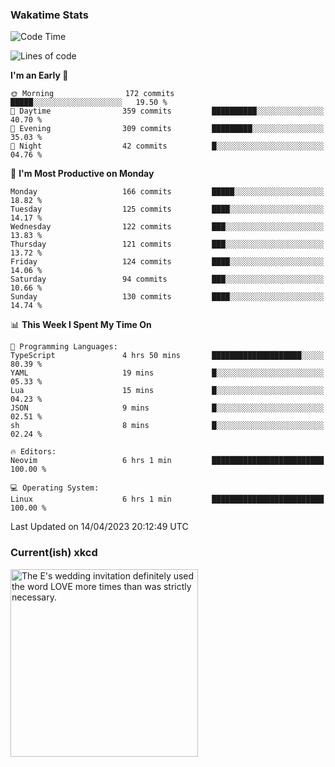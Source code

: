### Wakatime Stats
<!--START_SECTION:waka-->
![Code Time](http://img.shields.io/badge/Code%20Time-1%2C580%20hrs-blue)

![Lines of code](https://img.shields.io/badge/From%20Hello%20World%20I%27ve%20Written-616.0%20thousand%20lines%20of%20code-blue)

**I'm an Early 🐤** 

```text
🌞 Morning                172 commits         █████░░░░░░░░░░░░░░░░░░░░   19.50 % 
🌆 Daytime                359 commits         ██████████░░░░░░░░░░░░░░░   40.70 % 
🌃 Evening                309 commits         █████████░░░░░░░░░░░░░░░░   35.03 % 
🌙 Night                  42 commits          █░░░░░░░░░░░░░░░░░░░░░░░░   04.76 % 
```
📅 **I'm Most Productive on Monday** 

```text
Monday                   166 commits         █████░░░░░░░░░░░░░░░░░░░░   18.82 % 
Tuesday                  125 commits         ████░░░░░░░░░░░░░░░░░░░░░   14.17 % 
Wednesday                122 commits         ███░░░░░░░░░░░░░░░░░░░░░░   13.83 % 
Thursday                 121 commits         ███░░░░░░░░░░░░░░░░░░░░░░   13.72 % 
Friday                   124 commits         ████░░░░░░░░░░░░░░░░░░░░░   14.06 % 
Saturday                 94 commits          ███░░░░░░░░░░░░░░░░░░░░░░   10.66 % 
Sunday                   130 commits         ████░░░░░░░░░░░░░░░░░░░░░   14.74 % 
```


📊 **This Week I Spent My Time On** 

```text
💬 Programming Languages: 
TypeScript               4 hrs 50 mins       ████████████████████░░░░░   80.39 % 
YAML                     19 mins             █░░░░░░░░░░░░░░░░░░░░░░░░   05.33 % 
Lua                      15 mins             █░░░░░░░░░░░░░░░░░░░░░░░░   04.23 % 
JSON                     9 mins              █░░░░░░░░░░░░░░░░░░░░░░░░   02.51 % 
sh                       8 mins              █░░░░░░░░░░░░░░░░░░░░░░░░   02.24 % 

🔥 Editors: 
Neovim                   6 hrs 1 min         █████████████████████████   100.00 % 

💻 Operating System: 
Linux                    6 hrs 1 min         █████████████████████████   100.00 % 
```


 Last Updated on 14/04/2023 20:12:49 UTC
<!--END_SECTION:waka-->

### Current(ish) xkcd
<a id="xkcd-a" title="The E's wedding invitation definitely used the word LOVE more times than was strictly necessary." href="https://www.xkcd.com" target="_blank">
        <img align="center" id="xkcd-img" src="https://imgs.xkcd.com/comics/linguistics_gossip.png" alt="The E's wedding invitation definitely used the word LOVE more times than was strictly necessary." height=300 />
</a>
